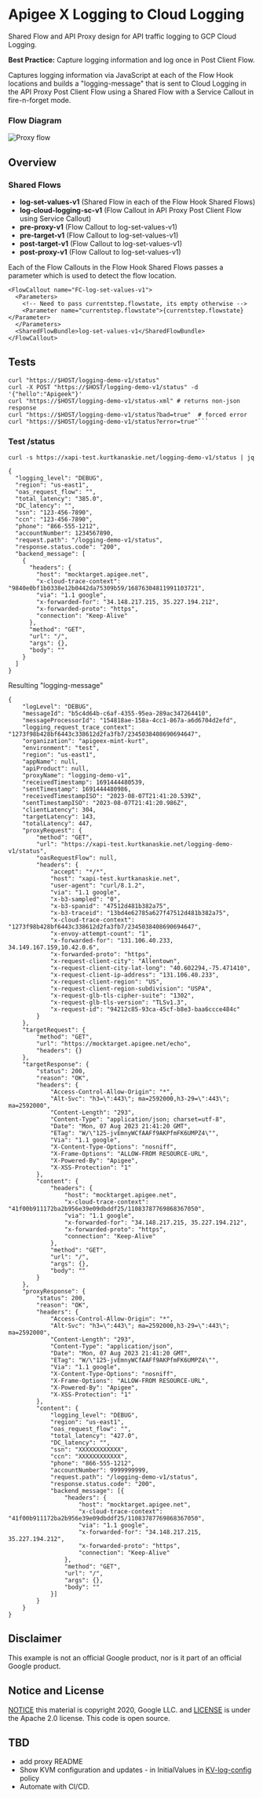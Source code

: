 # Apigee X Logging to Cloud Logging
Shared Flow and API Proxy design for API traffic logging to GCP Cloud Logging.

**Best Practice:** Capture logging information and log once in Post Client Flow.

Captures logging information via JavaScript at each of the Flow Hook locations and builds a "logging-message" that is sent to Cloud Logging in the API Proxy Post Client Flow using a Shared Flow with a Service Callout in fire-n-forget mode.

### Flow Diagram
![Proxy flow](./logging-flow.png)

## Overview
### Shared Flows
* **log-set-values-v1** (Shared Flow in each of the Flow Hook Shared Flows)
* **log-cloud-logging-sc-v1** (Flow Callout in API Proxy Post Client Flow using Service Callout)
* **pre-proxy-v1** (Flow Callout to log-set-values-v1)
* **pre-target-v1** (Flow Callout to log-set-values-v1)
* **post-target-v1** (Flow Callout to log-set-values-v1)
* **post-proxy-v1** (Flow Callout to log-set-values-v1)

Each of the Flow Callouts in the Flow Hook Shared Flows passes a parameter which is used to detect the flow location.
```
<FlowCallout name="FC-log-set-values-v1">
  <Parameters>
    <!-- Need to pass currentstep.flowstate, its empty otherwise -->
    <Parameter name="currentstep.flowstate">{currentstep.flowstate}</Parameter>
  </Parameters>
  <SharedFlowBundle>log-set-values-v1</SharedFlowBundle>
</FlowCallout>
```

## Tests
```
curl "https://$HOST/logging-demo-v1/status"
curl -X POST "https://$HOST/logging-demo-v1/status" -d '{"hello":"Apigeek"}'
curl "https://$HOST/logging-demo-v1/status-xml" # returns non-json response
curl "https://$HOST/logging-demo-v1/status?bad=true"  # forced error
curl "https://$HOST/logging-demo-v1/status?error=true"```
```

### Test /status
```
curl -s https://xapi-test.kurtkanaskie.net/logging-demo-v1/status | jq

{
  "logging_level": "DEBUG",
  "region": "us-east1",
  "oas_request_flow": "",
  "total_latency": "385.0",
  "DC_latency": "",
  "ssn": "123-456-7890",
  "ccn": "123-456-7890",
  "phone": "866-555-1212",
  "accountNumber": 1234567890,
  "request.path": "/logging-demo-v1/status",
  "response.status.code": "200",
  "backend_message": [
    {
      "headers": {
        "host": "mocktarget.apigee.net",
        "x-cloud-trace-context": "9840e0bf1b0338e12b0442da75309b59/16876304811991103721",
        "via": "1.1 google",
        "x-forwarded-for": "34.148.217.215, 35.227.194.212",
        "x-forwarded-proto": "https",
        "connection": "Keep-Alive"
      },
      "method": "GET",
      "url": "/",
      "args": {},
      "body": ""
    }
  ]
}

```

Resulting "logging-message"
```
{
	"logLevel": "DEBUG",
	"messageId": "b5c4d64b-c6af-4355-95ea-289ac347264410",
	"messageProcessorId": "154818ae-158a-4cc1-867a-a6d6704d2efd",
	"logging_request_trace_context": "1273f98b428bf6443c338612d2fa3fb7/2345038408690694647",
	"organization": "apigeex-mint-kurt",
	"environment": "test",
	"region": "us-east1",
	"appName": null,
	"apiProduct": null,
	"proxyName": "logging-demo-v1",
	"receivedTimestamp": 1691444480539,
	"sentTimestamp": 1691444480986,
	"receivedTimestampISO": "2023-08-07T21:41:20.539Z",
	"sentTimestampISO": "2023-08-07T21:41:20.986Z",
	"clientLatency": 304,
	"targetLatency": 143,
	"totalLatency": 447,
	"proxyRequest": {
		"method": "GET",
		"url": "https://xapi-test.kurtkanaskie.net/logging-demo-v1/status",
		"oasRequestFlow": null,
		"headers": {
			"accept": "*/*",
			"host": "xapi-test.kurtkanaskie.net",
			"user-agent": "curl/8.1.2",
			"via": "1.1 google",
			"x-b3-sampled": "0",
			"x-b3-spanid": "47512d481b382a75",
			"x-b3-traceid": "13bd4e62785a627f47512d481b382a75",
			"x-cloud-trace-context": "1273f98b428bf6443c338612d2fa3fb7/2345038408690694647",
			"x-envoy-attempt-count": "1",
			"x-forwarded-for": "131.106.40.233, 34.149.167.159,10.42.0.6",
			"x-forwarded-proto": "https",
			"x-request-client-city": "Allentown",
			"x-request-client-city-lat-long": "40.602294,-75.471410",
			"x-request-client-ip-address": "131.106.40.233",
			"x-request-client-region": "US",
			"x-request-client-region-subdivision": "USPA",
			"x-request-glb-tls-cipher-suite": "1302",
			"x-request-glb-tls-version": "TLSv1.3",
			"x-request-id": "94212c85-93ca-45cf-b8e3-baa6ccce484c"
		}
	},
	"targetRequest": {
		"method": "GET",
		"url": "https://mocktarget.apigee.net/echo",
		"headers": {}
	},
	"targetResponse": {
		"status": 200,
		"reason": "OK",
		"headers": {
			"Access-Control-Allow-Origin": "*",
			"Alt-Svc": "h3=\":443\"; ma=2592000,h3-29=\":443\"; ma=2592000",
			"Content-Length": "293",
			"Content-Type": "application/json; charset=utf-8",
			"Date": "Mon, 07 Aug 2023 21:41:20 GMT",
			"ETag": "W/\"125-jvEmnyWCfAAFf9AKPfmFK6UMPZ4\"",
			"Via": "1.1 google",
			"X-Content-Type-Options": "nosniff",
			"X-Frame-Options": "ALLOW-FROM RESOURCE-URL",
			"X-Powered-By": "Apigee",
			"X-XSS-Protection": "1"
		},
		"content": {
			"headers": {
				"host": "mocktarget.apigee.net",
				"x-cloud-trace-context": "41f00b911172ba2b956e39e09dbddf25/11083787769868367050",
				"via": "1.1 google",
				"x-forwarded-for": "34.148.217.215, 35.227.194.212",
				"x-forwarded-proto": "https",
				"connection": "Keep-Alive"
			},
			"method": "GET",
			"url": "/",
			"args": {},
			"body": ""
		}
	},
	"proxyResponse": {
		"status": 200,
		"reason": "OK",
		"headers": {
			"Access-Control-Allow-Origin": "*",
			"Alt-Svc": "h3=\":443\"; ma=2592000,h3-29=\":443\"; ma=2592000",
			"Content-Length": "293",
			"Content-Type": "application/json",
			"Date": "Mon, 07 Aug 2023 21:41:20 GMT",
			"ETag": "W/\"125-jvEmnyWCfAAFf9AKPfmFK6UMPZ4\"",
			"Via": "1.1 google",
			"X-Content-Type-Options": "nosniff",
			"X-Frame-Options": "ALLOW-FROM RESOURCE-URL",
			"X-Powered-By": "Apigee",
			"X-XSS-Protection": "1"
		},
		"content": {
			"logging_level": "DEBUG",
			"region": "us-east1",
			"oas_request_flow": "",
			"total_latency": "427.0",
			"DC_latency": "",
			"ssn": "XXXXXXXXXXXX",
			"ccn": "XXXXXXXXXXXX",
			"phone": "866-555-1212",
			"accountNumber": 9999999999,
			"request.path": "/logging-demo-v1/status",
			"response.status.code": "200",
			"backend_message": [{
				"headers": {
					"host": "mocktarget.apigee.net",
					"x-cloud-trace-context": "41f00b911172ba2b956e39e09dbddf25/11083787769868367050",
					"via": "1.1 google",
					"x-forwarded-for": "34.148.217.215, 35.227.194.212",
					"x-forwarded-proto": "https",
					"connection": "Keep-Alive"
				},
				"method": "GET",
				"url": "/",
				"args": {},
				"body": ""
			}]
		}
	}
}
```

## Disclaimer

This example is not an official Google product, nor is it part of an official Google product.

## Notice and License

[NOTICE](NOTICE) this material is copyright 2020, Google LLC. and [LICENSE](LICENSE) is under the Apache 2.0 license. This code is open source.

## TBD
- add proxy README
- Show KVM configuration and updates - in InitialValues in [KV-log-config](log-set-values-v1/sharedflowbundle/policies/KV-log-config.xml) policy
- Automate with CI/CD.
